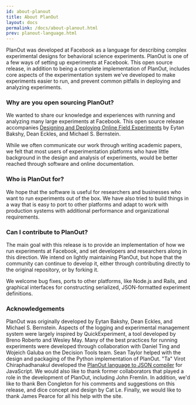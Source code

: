 ```yaml
---
id: about-planout
title: About PlanOut
layout: docs
permalink: /docs/about-planout.html
prev: planout-language.html
---
```


PlanOut was developed at Facebook as a language for describing complex
experimental designs for behavioral science experiments.
PlanOut is one of a few ways of setting up experiments at Facebook.
This open source release, in addition to being a complete implementation of
PlanOut, includes core aspects of the experimentation system we've developed
to make experiments easier to run, and prevent common pitfalls in deploying and
analyzing experiments.

### Why are you open sourcing PlanOut?
We wanted to share our knowledge and experiences with running and analyzing
many large experiments at Facebook. This open source release accompanies
[Designing and Deploying Online Field Experiments](https://www.facebook.com/download/255785951270811/planout.pdf) by Eytan Bakshy, Dean Eckles,
and Michael S. Bernstein.

While we often communicate our work through writing academic papers,
we felt that most users of experimentation platforms who have little
background in the design and analysis of experiments, would be better
reached through software and online documentation.


### Who is PlanOut for?
We hope that the software is useful for researchers and businesses who
want to run experiments out of the box. We have also tried to build things in a
way that is easy to port to other platforms and adapt to work with production
systems with additional performance and organizational requirements.

### Can I contribute to PlanOut?
The main goal with this release is to provide an implementation of how we
run experiments at Facebook, and set developers and researchers along in this
direction. We intend on lightly maintaining PlanOut, but hope that the
community can continue to develop it, either through contributing directly to
the original repository, or by forking it.

We welcome bug fixes, ports to other platforms, like Node.js and Rails,
and graphical interfaces for constructing serialized,
JSON-formatted experiment definitions.

### Acknowledgements
PlanOut was originally developed by Eytan Bakshy, Dean Eckles, and Michael S.
Bernstein. Aspects of the logging and experimental management system were largely
inspired by QuickExperiment, a tool developed by Breno Roberto and Wesley May.
Many of the best practices for running experiments were developed through
collaboration with Daniel Ting and Wojeich Galuba on the Decision Tools team.
Sean Taylor helped with the design and packaging of the Python implementation
of PlanOut. "Ta" Virot Chiraphadhanakul developed the [PlanOut language to JSON
compiler](http://facebook.github.io/planout/demo/planout-compiler.html) for
JavaScript. We would also like to thank former collaborators that
played a role in the development of PlanOut, including John Fremlin.
In addition, we'd like to thank Ben Congleton for his comments and
suggestions on this release, and dice concept and design by Cat Le.
 Finally, we would like to thank James Pearce for all his help with the site.
